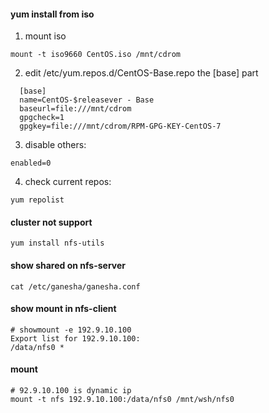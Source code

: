 #### yum install from iso
1. mount iso
```
mount -t iso9660 CentOS.iso /mnt/cdrom 
```
2. edit /etc/yum.repos.d/CentOS-Base.repo the \[base\] part
```
  [base]
  name=CentOS-$releasever - Base
  baseurl=file:///mnt/cdrom
  gpgcheck=1
  gpgkey=file:///mnt/cdrom/RPM-GPG-KEY-CentOS-7
```
3. disable others:
```
enabled=0
```
4. check current repos:
```
yum repolist
```

#### cluster not support
```
yum install nfs-utils
```

#### show shared on nfs-server
```
cat /etc/ganesha/ganesha.conf
```

#### show mount in nfs-client
```
# showmount -e 192.9.10.100
Export list for 192.9.10.100:
/data/nfs0 *
```

#### mount
```
# 92.9.10.100 is dynamic ip 
mount -t nfs 192.9.10.100:/data/nfs0 /mnt/wsh/nfs0
```

